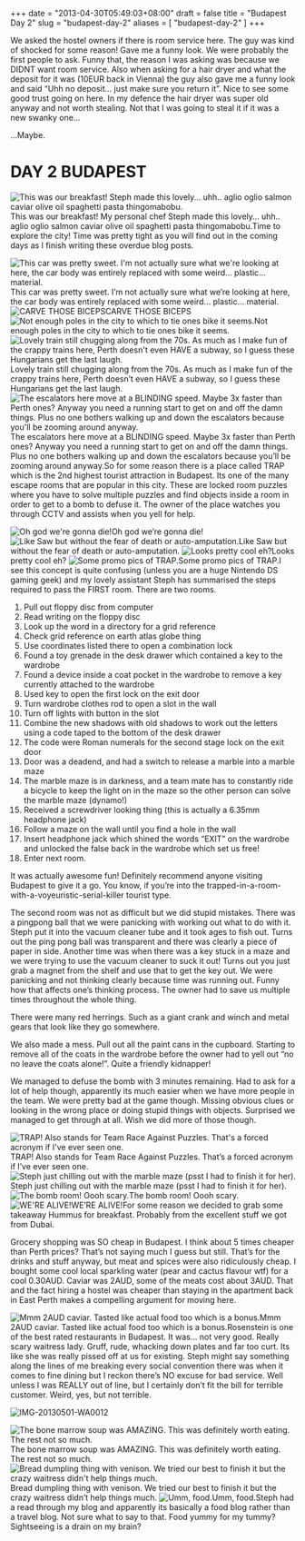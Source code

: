 +++
date = "2013-04-30T05:49:03+08:00"
draft = false
title = "Budapest Day 2"
slug = "budapest-day-2"
aliases = [
	"budapest-day-2"
]
+++

We asked the hostel owners if there is room service here. The guy was kind of shocked for some reason! Gave me a funny look. We were probably the first people to ask. Funny that, the reason I was asking was because we DIDNT want room service. Also when asking for a hair dryer and what the deposit for it was (10EUR back in Vienna) the guy also gave me a funny look and said “Uhh no deposit… just make sure you return it”. Nice to see some good trust going on here. In my defence the hair dryer was super old anyway and not worth stealing. Not that I was going to steal it if it was a new swanky one…

…Maybe.


# DAY 2 BUDAPEST


![This was our breakfast! Steph made this lovely... uhh.. aglio oglio salmon caviar olive oil spaghetti pasta thingomabobu.](/images/2013/05/img_20130429_084036.jpg)This was our breakfast! My personal chef Steph made this lovely… uhh.. aglio oglio salmon caviar olive oil spaghetti pasta thingomabobu.Time to explore the city! Time was pretty tight as you will find out in the coming days as I finish writing these overdue blog posts.


![This car was pretty sweet. I'm not actually sure what we're looking at here, the car body was entirely replaced with some weird... plastic... material.](/images/2013/05/img_20130429_193717.jpg)This car was pretty sweet. I’m not actually sure what we’re looking at here, the car body was entirely replaced with some weird… plastic… material.
![CARVE THOSE BICEPS](/images/2013/05/img_20130429_193339.jpg)CARVE THOSE BICEPS
![Not enough poles in the city to which to tie ones bike it seems.](/images/2013/05/img_20130429_141350.jpg)Not enough poles in the city to which to tie ones bike it seems.
![Lovely train still chugging along from the 70s. As much as I make fun of the crappy trains here, Perth doesn't even HAVE a subway, so I guess these Hungarians get the last laugh.](/images/2013/05/img_20130429_123711.jpg)Lovely train still chugging along from the 70s. As much as I make fun of the crappy trains here, Perth doesn’t even HAVE a subway, so I guess these Hungarians get the last laugh.
![The escalators here move at a BLINDING speed. Maybe 3x faster than Perth ones? Anyway you need a running start to get on and off the damn things. Plus no one bothers walking up and down the escalators because you'll be zooming around anyway.](/images/2013/05/img_20130429_211447.jpg)The escalators here move at a BLINDING speed. Maybe 3x faster than Perth ones? Anyway you need a running start to get on and off the damn things. Plus no one bothers walking up and down the escalators because you’ll be zooming around anyway.So for some reason there is a place called TRAP which is the 2nd highest tourist attraction in Budapest. Its one of the many escape rooms that are popular in this city. These are locked room puzzles where you have to solve multiple puzzles and find objects inside a room in order to get to a bomb to defuse it. The owner of the place watches you through CCTV and assists when you yell for help.


![Oh god we're gonna die!](/images/2013/05/img-20130501-wa0007.jpg)Oh god we’re gonna die!
![Like Saw but without the fear of death or auto-amputation.](/images/2013/05/img-20130501-wa0006.jpg)Like Saw but without the fear of death or auto-amputation.
![Looks pretty cool eh?](/images/2013/05/img-20130501-wa0005.jpg)Looks pretty cool eh?
![Some promo pics of TRAP.](/images/2013/05/img-20130501-wa0004.jpg)Some promo pics of TRAP.I see this concept is quite confusing (unless you are a huge Nintendo DS gaming geek) and my lovely assistant Steph has summarised the steps required to pass the FIRST room. There are two rooms.

1. Pull out floppy disc from computer
2. Read writing on the floppy disc
3. Look up the word in a directory for a grid reference
4. Check grid reference on earth atlas globe thing
5. Use coordinates listed there to open a combination lock
6. Found a toy grenade in the desk drawer which contained a key to the wardrobe
7. Found a device inside a coat pocket in the wardrobe to remove a key currently attached to the wardrobe
8. Used key to open the first lock on the exit door
9. Turn wardrobe clothes rod to open a slot in the wall
10. Turn off lights with button in the slot
11. Combine the new shadows with old shadows to work out the letters using a code taped to the bottom of the desk drawer
12. The code were Roman numerals for the second stage lock on the exit door
13. Door was a deadend, and had a switch to release a marble into a marble maze
14. The marble maze is in darkness, and a team mate has to constantly ride a bicycle to keep the light on in the maze so the other person can solve the marble maze (dynamo!)
15. Received a screwdriver looking thing (this is actually a 6.35mm headphone jack)
16. Follow a maze on the wall until you find a hole in the wall
17. Insert headphone jack which shined the words “EXIT” on the wardrobe and unlocked the false back in the wardrobe which set us free!
18. Enter next room.

It was actually awesome fun! Definitely recommend anyone visiting Budapest to give it a go. You know, if you’re into the trapped-in-a-room-with-a-voyeuristic-serial-killer tourist type.

The second room was not as difficult but we did stupid mistakes. There was a pingpong ball that we were panicking with working out what to do with it. Steph put it into the vacuum cleaner tube and it took ages to fish out. Turns out the ping pong ball was transparent and there was clearly a piece of paper in side. Another time was when there was a key stuck in a maze and we were trying to use the vacuum cleaner to suck it out! Turns out you just grab a magnet from the shelf and use that to get the key out. We were panicking and not thinking clearly because time was running out. Funny how that affects one’s thinking process. The owner had to save us multiple times throughout the whole thing.

There were many red herrings. Such as a giant crank and winch and metal gears that look like they go somewhere.

We also made a mess. Pull out all the paint cans in the cupboard. Starting to remove all of the coats in the wardrobe before the owner had to yell out “no no leave the coats alone!”. Quite a friendly kidnapper!

We managed to defuse the bomb with 3 minutes remaining. Had to ask for a lot of help though, apparently its much easier when we have more people in the team. We were pretty bad at the game though. Missing obvious clues or looking in the wrong place or doing stupid things with objects. Surprised we managed to get through at all. Wish we did more of those though.


![TRAP! Also stands for Team Race Against Puzzles. That's a forced acronym if I've ever seen one. ](/images/2013/05/img_20130429_125153.jpg)TRAP! Also stands for Team Race Against Puzzles. That’s a forced acronym if I’ve ever seen one.
![Steph just chilling out with the marble maze (psst I had to finish it for her).](/images/2013/05/img_20130429_132631.jpg)Steph just chilling out with the marble maze (psst I had to finish it for her).
![The bomb room! Oooh scary.](/images/2013/05/img_20130429_133027.jpg)The bomb room! Oooh scary.
![WE'RE ALIVE!](/images/2013/04/img-20130507-wa0003.jpg)WE’RE ALIVE!For some reason we decided to grab some takeaway Hummus for breakfast. Probably from the excellent stuff we got from Dubai.

Grocery shopping was SO cheap in Budapest. I think about 5 times cheaper than Perth prices? That’s not saying much I guess but still. That’s for the drinks and stuff anyway, but meat and spices were also ridiculously cheap. I bought some cool local sparkling water (pear and cactus flavour wtf) for a cool 0.30AUD. Caviar was 2AUD, some of the meats cost about 3AUD. That and the fact hiring a hostel was cheaper than staying in the apartment back in East Perth makes a compelling argument for moving here.


![Mmm 2AUD caviar. Tasted like actual food too which is a bonus.](/images/2013/05/img_20130429_083020.jpg)Mmm 2AUD caviar. Tasted like actual food too which is a bonus.Rosenstein is one of the best rated restaurants in Budapest. It was… not very good. Really scary waitress lady. Gruff, rude, whacking down plates and far too curt. Its like she was really pissed off at us for existing. Steph might say something along the lines of me breaking every social convention there was when it comes to fine dining but I reckon there’s NO excuse for bad service. Well unless I was REALLY out of line, but I certainly don’t fit the bill for terrible customer. Weird, yes, but not terrible.

![IMG-20130501-WA0012](/images/2013/05/img-20130501-wa0012.jpg)


![The bone marrow soup was AMAZING. This was definitely worth eating. The rest not so much.](/images/2013/05/img-20130501-wa0013.jpg)The bone marrow soup was AMAZING. This was definitely worth eating. The rest not so much.
![Bread dumpling thing with venison. We tried our best to finish it but the crazy waitress didn't help things much.](/images/2013/05/img-20130501-wa0014.jpg)Bread dumpling thing with venison. We tried our best to finish it but the crazy waitress didn’t help things much.
![Umm, food.](/images/2013/05/img-20130501-wa0015.jpg)Umm, food.Steph had a read through my blog and apparently its basically a food blog rather than a travel blog. Not sure what to say to that. Food yummy for my tummy? Sightseeing is a drain on my brain?


